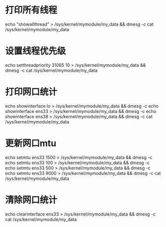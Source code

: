 # 打印所有线程
echo "showallthread" > /sys/kernel/mymodule/my_data && dmesg -c
cat /sys/kernel/mymodule/my_data

# 设置线程优先级
echo setthreadpriority 31065 10 > /sys/kernel/mymodule/my_data && dmesg -c
cat /sys/kernel/mymodule/my_data

# 打印网口统计
echo showinterface lo > /sys/kernel/mymodule/my_data && dmesg -c
echo showinterface ens33 > /sys/kernel/mymodule/my_data && dmesg -c
echo showinterface ens38 > /sys/kernel/mymodule/my_data && dmesg -c
cat /sys/kernel/mymodule/my_data

# 更新网口mtu
echo setmtu ens33 1500 > /sys/kernel/mymodule/my_data && dmesg -c
echo setmtu ens33 100 > /sys/kernel/mymodule/my_data && dmesg -c
echo setmtu ens33 500 > /sys/kernel/mymodule/my_data && dmesg -c
echo setmtu ens33 9000 > /sys/kernel/mymodule/my_data && dmesg -c
cat /sys/kernel/mymodule/my_data

# 清除网口统计
echo clearinterface ens33 > /sys/kernel/mymodule/my_data && dmesg -c
cat /sys/kernel/mymodule/my_data
